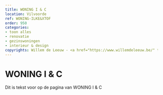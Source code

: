 ```yaml
---
title: WONING I & C
location: Vilvoorde
ref: WONING-ILKE&XTOF
order: 950
categories:
- toon alles
- renovatie
- gezinswoningen
- interieur & design
copyrights: Willem de Leeuw - <a href="https://www.willemdeleeuw.be/" title="Willem de Leeuw">https://www.willemdeleeuw.be/</a>
---
```

# WONING I & C

Dit is tekst voor op de pagina van WONING I & C